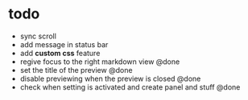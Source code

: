 # todo

- sync scroll
- add message in status bar 
- add **custom css** feature
- regive focus to the right markdown view @done
- set the title of the preview @done
- disable previewing when the preview is closed @done
- check when setting is activated and create panel and stuff @done